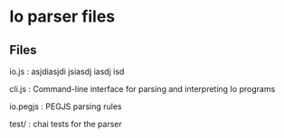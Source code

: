 Io parser files
===============

Files
-----

io.js
  : asjdiasjdi jsiasdj iasdj isd

cli.js
  : Command-line interface for parsing and interpreting Io programs

io.pegjs
  : PEGJS parsing rules

test/
  : chai tests for the parser
